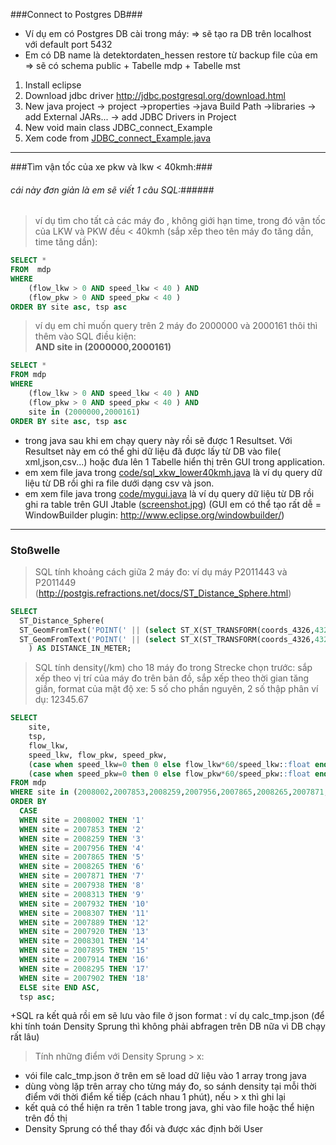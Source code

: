 ###Connect to Postgres DB###
+ Ví dụ em có Postgres DB cài trong máy: => sẽ tạo ra DB trên localhost với default port 5432
+ Em có DB name là detektordaten_hessen restore từ backup file của em => sẽ có schema public + Tabelle mdp + Tabelle mst

1. Install eclipse
2. Download jdbc driver http://jdbc.postgresql.org/download.html
3. New java project -> project ->properties ->java Build Path ->libraries -> add External JARs... -> add JDBC Drivers in Project 
4. New void main class JDBC_connect_Example
5. Xem code from [JDBC_connect_Example.java](https://github.com/chienthan3241/eclipse-postgresql/blob/master/code/JDBC_connect_Example.java)

___

###Tìm vận tốc của xe pkw và lkw < 40kmh:###
###### cái này đơn giản là em sẽ viết 1 câu SQL:######
> ví dụ tìm cho tất cả các máy đo , không giới hạn time, trong đó vận tốc của LKW và PKW đều < 40kmh (sắp xếp theo tên máy đo tăng dần, time tăng dần):

``````SQL
SELECT * 
FROM  mdp 
WHERE 
	(flow_lkw > 0 AND speed_lkw < 40 ) AND 
	(flow_pkw > 0 AND speed_pkw < 40 ) 
ORDER BY site asc, tsp asc 
``````
> ví dụ em chỉ muốn query trên 2 máy đo 2000000 và 2000161 thôi thì thêm vào SQL điều kiện:<br> 
> **AND site in (2000000,2000161)**

```````SQL
SELECT * 
FROM mdp 
WHERE 
	(flow_lkw > 0 AND speed_lkw < 40 ) AND 
	(flow_pkw > 0 AND speed_pkw < 40 ) AND 
	site in (2000000,2000161)
ORDER BY site asc, tsp asc
```````
- trong java sau khi em chạy query này rồi sẽ được 1 Resultset. Với Resultset này em có thể ghi dữ liệu đã được lấy từ DB vào file( xml,json,csv...) hoặc đưa lên 1 Tabelle hiển thị trên GUI trong application.
- em xem file java trong [code/sql_xkw_lower40kmh.java](https://github.com/chienthan3241/eclipse-postgresql/blob/master/code/sql_xkw_lower40kmh.java) là ví dụ query dữ liệu từ DB rồi ghi ra file dưới dạng csv và json.
- em xem file java trong [code/mygui.java](https://github.com/chienthan3241/eclipse-postgresql/blob/master/code/mygui.java) là ví dụ query dữ liệu từ DB rồi ghi ra table trên GUI Jtable ([screenshot.jpg](https://github.com/chienthan3241/eclipse-postgresql/blob/master/code/screenshot.jpg)) (GUI em có thể tạo rất dễ = WindowBuilder plugin: http://www.eclipse.org/windowbuilder/)

___

### Stoßwelle
> SQL tính khoảng cách giữa 2 máy đo: ví dụ máy P2011443 và P2011449 (http://postgis.refractions.net/docs/ST_Distance_Sphere.html)

`````SQL
SELECT
  ST_Distance_Sphere(
  ST_GeomFromText('POINT(' || (select ST_X(ST_TRANSFORM(coords_4326,4326)) FROM mst where site = 'R2011443') || (select ST_Y(ST_TRANSFORM(coords_4326,4326)) FROM mst where site = 'R2011443') || ')' ),
  ST_GeomFromText('POINT(' || (select ST_X(ST_TRANSFORM(coords_4326,4326)) FROM mst where site = 'R2011449') || (select ST_Y(ST_TRANSFORM(coords_4326,4326)) FROM mst where site = 'R2011449') || ')' )
    ) AS DISTANCE_IN_METER;
`````
> SQL tính density(/km) cho 18 máy đo trong Strecke chọn trước: sắp xếp theo vị trí của máy đo trên bản đồ, sắp xếp theo thời gian tăng giần, format của mật độ xe: 5 số cho phần nguyên, 2  số thập phân ví dụ: 12345.67

```````````````````````````````SQL
SELECT 
	site, 
	tsp, 
	flow_lkw, 
	speed_lkw, flow_pkw, speed_pkw, 
	(case when speed_lkw=0 then 0 else flow_lkw*60/speed_lkw::float end)::numeric(7,2) as density_lkw, 
	(case when speed_pkw=0 then 0 else flow_pkw*60/speed_pkw::float end)::numeric(7,2) as density_pkw
FROM mdp 
WHERE site in (2008002,2007853,2008259,2007956,2007865,2008265,2007871,2007938,2008313,2007932,2008307,2007889,2007920,2008301,2007895,2007914,2008295,2007902) 
ORDER BY 
  CASE 
  WHEN site = 2008002 THEN '1'
  WHEN site = 2007853 THEN '2'
  WHEN site = 2008259 THEN '3'
  WHEN site = 2007956 THEN '4'
  WHEN site = 2007865 THEN '5'
  WHEN site = 2008265 THEN '6'
  WHEN site = 2007871 THEN '7'
  WHEN site = 2007938 THEN '8'
  WHEN site = 2008313 THEN '9'
  WHEN site = 2007932 THEN '10'
  WHEN site = 2008307 THEN '11'
  WHEN site = 2007889 THEN '12'
  WHEN site = 2007920 THEN '13'
  WHEN site = 2008301 THEN '14'
  WHEN site = 2007895 THEN '15'
  WHEN site = 2007914 THEN '16'
  WHEN site = 2008295 THEN '17'
  WHEN site = 2007902 THEN '18'
  ELSE site END ASC, 
  tsp asc;
```````````````````````````````
+SQL ra kết quả rồi em sẽ lưu vào file ở json format : ví dụ calc_tmp.json (để khi tính toán Density Sprung thì không phải abfragen trên DB nữa vì DB chạy rất lâu)
> Tính những điểm với Density Sprung > x:

+ vói file calc_tmp.json ở trên em sẽ load dữ liệu vào 1 array trong java 
+ dùng vòng lặp trên array cho từng máy đo, so sánh density tại mỗi thời điểm với thời điểm kế tiếp (cách nhau 1 phút), nếu > x thì ghi lại
+ kết quả có thể hiện ra trên 1 table trong java, ghi vào file hoặc thể hiện trên đồ thị
+ Density Sprung có thể thay đổi và được xác định bởi User
